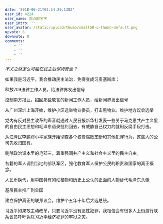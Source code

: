 ```yaml
---
date: '2018-06-21T02:54:20.130Z'
user_id: 4224
user_name: 观点即名字
user_intro: ''
user_avatar: /static/upload/thumb/small50-u-thumb-default.png
upvote: 6
downvote: 0
comments:
    - ''
    - ''
    - ''
---
```


*不义之财怎么可能在民主后保持安全？*

如果我是习近平，我会推动民主法治，免得变成习奥塞斯库：

释放709法律工作人员，给法律界发出信号

控制南方报业，招回那些敢言的新闻工作人员，给新闻界发出信号

从广州深圳上海开始，维护小区选举物业委员，打击黑物业。维护地方议会选举

党内有反对民主改革的声音就通过人民日报新华社发表一些关于马克思共产主义里的自由民主思想和毛泽东语录批判回去，有威胁自己权力的就用反腐手段打击。

从江泽民李鹏邓小平家族开始彻查各个权贵腐败垄断和其他犯罪行为，这些人的公司先收归国有。

剔除政治课本里的毛邓三，着重强调共产主义和社会主义里的民主自由。

各籍的军人调到当地的部队军区，强化教育军人保护公民的职责和国家的真正概念。

人民币换代，用中国特有的动植物和历史上公认的正面的人物替代毛泽东头像

基层民主推广到全国

建立保护真正的联邦议会，维护个五年十年后大选总统。

习近平如果敢主动改革，只要习近平没有恶性犯罪，我相信会有很多人上街游行联系议员呼吁免除习近平经济犯罪的牢狱之灾。
